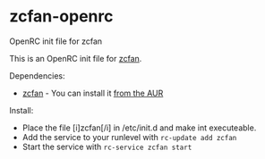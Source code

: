 # zcfan-openrc
OpenRC init file for zcfan

This is an OpenRC init file for [zcfan](https://github.com/cdown/zcfan).

Dependencies:
- [zcfan](https://github.com/cdown/zcfan) - You can install it [from the AUR](https://aur.archlinux.org/packages/zcfan)

Install:
- Place the file [i]zcfan[/i] in /etc/init.d and make int executeable.
- Add the service to your runlevel with
`rc-update add zcfan`
- Start the service with
`rc-service zcfan start`
